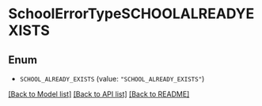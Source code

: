 # SchoolErrorTypeSCHOOLALREADYEXISTS

## Enum


* `SCHOOL_ALREADY_EXISTS` (value: `"SCHOOL_ALREADY_EXISTS"`)


[[Back to Model list]](../README.md#documentation-for-models) [[Back to API list]](../README.md#documentation-for-api-endpoints) [[Back to README]](../README.md)


